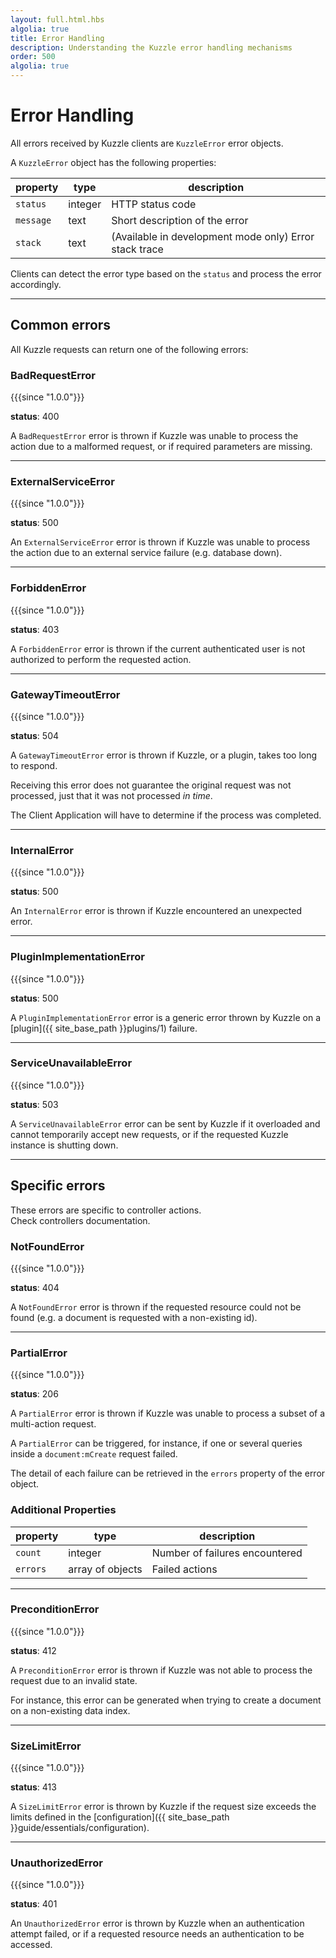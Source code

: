 ```yaml
---
layout: full.html.hbs
algolia: true
title: Error Handling
description: Understanding the Kuzzle error handling mechanisms
order: 500
algolia: true
---
```


# Error Handling

All errors received by Kuzzle clients are `KuzzleError` error objects.

A `KuzzleError` object has the following properties:

| property | type | description |
| -------- | ---- | ----------- |
| `status` | integer | HTTP status code |
| `message` | text | Short description of the error |
| `stack` | text | (Available in development mode only) Error stack trace |

Clients can detect the error type based on the `status` and process the error accordingly.

---

## Common errors

All Kuzzle requests can return one of the following errors:

### BadRequestError

{{{since "1.0.0"}}}

**status**: 400

A `BadRequestError` error is thrown if Kuzzle was unable to process the action due to a malformed request, or if required parameters are missing.

---

### ExternalServiceError

{{{since "1.0.0"}}}

**status**: 500

An `ExternalServiceError` error is thrown if Kuzzle was unable to process the action due to an external service failure (e.g. database down).

---

### ForbiddenError

{{{since "1.0.0"}}}

**status**: 403

A `ForbiddenError` error is thrown if the current authenticated user is not authorized to perform the requested action.

---

### GatewayTimeoutError

{{{since "1.0.0"}}}

**status**: 504

A `GatewayTimeoutError` error is thrown if Kuzzle, or a plugin, takes too long to respond.

Receiving this error does not guarantee the original request was not processed, just that it was not processed _in time_.

The Client Application will have to determine if the process was completed.

---

### InternalError

{{{since "1.0.0"}}}

**status**: 500

An `InternalError` error is thrown if Kuzzle encountered an unexpected error.

---

### PluginImplementationError

{{{since "1.0.0"}}}

**status**: 500

A `PluginImplementationError` error is a generic error thrown by Kuzzle on a [plugin]({{ site_base_path }}plugins/1) failure.

---

### ServiceUnavailableError

{{{since "1.0.0"}}}

**status**: 503

A `ServiceUnavailableError` error can be sent by Kuzzle if it overloaded and cannot temporarily accept new requests, or if the requested Kuzzle instance is shutting down.

---

## Specific errors

These errors are specific to controller actions.  
Check controllers documentation.

### NotFoundError

{{{since "1.0.0"}}}

**status**: 404

A `NotFoundError` error is thrown if the requested resource could not be found (e.g. a document is requested with a non-existing id).

---

### PartialError

{{{since "1.0.0"}}}

**status**: 206

A `PartialError` error is thrown if Kuzzle was unable to process a subset of a multi-action request.

A `PartialError` can be triggered, for instance, if one or several queries inside a `document:mCreate` request failed.

The detail of each failure can be retrieved in the `errors` property of the error object.

### Additional Properties

| property | type | description |
| -------- | ---- | ----------- |
| `count` | integer | Number of failures encountered |
| `errors` |  array of objects | Failed actions |

---

### PreconditionError

{{{since "1.0.0"}}}

**status**: 412

A `PreconditionError` error is thrown if Kuzzle was not able to process the request due to an invalid state.

For instance, this error can be generated when trying to create a document on a non-existing data index.

---

### SizeLimitError

{{{since "1.0.0"}}}

**status**: 413

A `SizeLimitError` error is thrown by Kuzzle if the request size exceeds the limits defined in the [configuration]({{ site_base_path }}guide/essentials/configuration).

---

### UnauthorizedError

{{{since "1.0.0"}}}

**status**: 401

An `UnauthorizedError` error is thrown by Kuzzle when an authentication attempt failed, or if a requested resource needs an authentication to be accessed.
